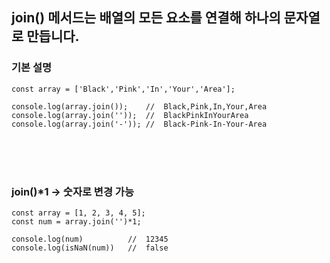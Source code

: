 ## join() 메서드는 배열의 모든 요소를 연결해 하나의 문자열로 만듭니다.

### 기본 설명
```
const array = ['Black','Pink','In','Your','Area'];

console.log(array.join());    //  Black,Pink,In,Your,Area
console.log(array.join(''));  //  BlackPinkInYourArea
console.log(array.join('-')); //  Black-Pink-In-Your-Area
```

<br><br><br>

### join()*1 -> 숫자로 변경 가능 
```
const array = [1, 2, 3, 4, 5];
const num = array.join('')*1;

console.log(num)          //  12345
console.log(isNaN(num))   //  false
```
